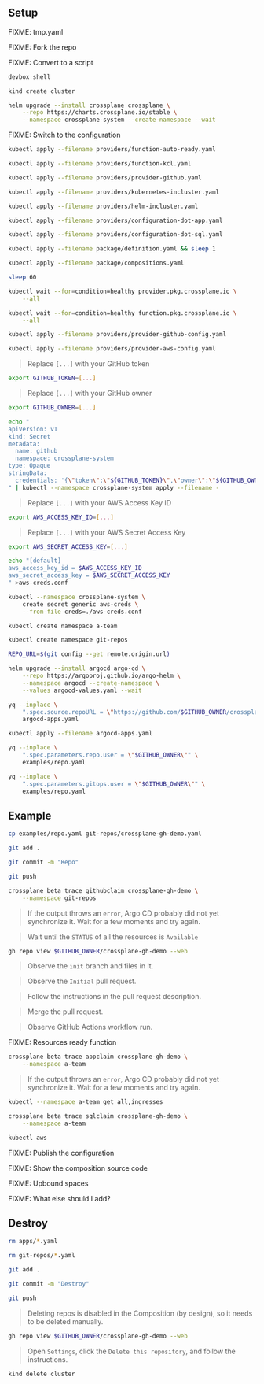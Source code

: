 ## Setup

FIXME: tmp.yaml

FIXME: Fork the repo

FIXME: Convert to a script

```sh
devbox shell

kind create cluster

helm upgrade --install crossplane crossplane \
    --repo https://charts.crossplane.io/stable \
    --namespace crossplane-system --create-namespace --wait
```

FIXME: Switch to the configuration

```sh
kubectl apply --filename providers/function-auto-ready.yaml

kubectl apply --filename providers/function-kcl.yaml

kubectl apply --filename providers/provider-github.yaml

kubectl apply --filename providers/kubernetes-incluster.yaml

kubectl apply --filename providers/helm-incluster.yaml

kubectl apply --filename providers/configuration-dot-app.yaml

kubectl apply --filename providers/configuration-dot-sql.yaml

kubectl apply --filename package/definition.yaml && sleep 1

kubectl apply --filename package/compositions.yaml

sleep 60

kubectl wait --for=condition=healthy provider.pkg.crossplane.io \
    --all

kubectl wait --for=condition=healthy function.pkg.crossplane.io \
    --all

kubectl apply --filename providers/provider-github-config.yaml

kubectl apply --filename providers/provider-aws-config.yaml
```

> Replace `[...]` with your GitHub token

```sh
export GITHUB_TOKEN=[...]
```

> Replace `[...]` with your GitHub owner

```sh
export GITHUB_OWNER=[...]

echo "
apiVersion: v1
kind: Secret
metadata:
  name: github
  namespace: crossplane-system
type: Opaque
stringData:
  credentials: '{\"token\":\"${GITHUB_TOKEN}\",\"owner\":\"${GITHUB_OWNER}\"}'
" | kubectl --namespace crossplane-system apply --filename -
```

> Replace `[...]` with your AWS Access Key ID

```sh
export AWS_ACCESS_KEY_ID=[...]
```

> Replace `[...]` with your AWS Secret Access Key

```sh
export AWS_SECRET_ACCESS_KEY=[...]
```

```sh
echo "[default]
aws_access_key_id = $AWS_ACCESS_KEY_ID
aws_secret_access_key = $AWS_SECRET_ACCESS_KEY
" >aws-creds.conf

kubectl --namespace crossplane-system \
    create secret generic aws-creds \
    --from-file creds=./aws-creds.conf

kubectl create namespace a-team

kubectl create namespace git-repos

REPO_URL=$(git config --get remote.origin.url)

helm upgrade --install argocd argo-cd \
    --repo https://argoproj.github.io/argo-helm \
    --namespace argocd --create-namespace \
    --values argocd-values.yaml --wait

yq --inplace \
    ".spec.source.repoURL = \"https://github.com/$GITHUB_OWNER/crossplane-gh\"" \
    argocd-apps.yaml

kubectl apply --filename argocd-apps.yaml

yq --inplace \
    ".spec.parameters.repo.user = \"$GITHUB_OWNER\"" \
    examples/repo.yaml

yq --inplace \
    ".spec.parameters.gitops.user = \"$GITHUB_OWNER\"" \
    examples/repo.yaml
```

## Example

```sh
cp examples/repo.yaml git-repos/crossplane-gh-demo.yaml

git add .

git commit -m "Repo"

git push

crossplane beta trace githubclaim crossplane-gh-demo \
    --namespace git-repos
```

> If the output throws an `error`, Argo CD probably did not yet synchronize it. Wait for a few moments and try again.

> Wait until the `STATUS` of all the resources is `Available`

```sh
gh repo view $GITHUB_OWNER/crossplane-gh-demo --web
```

> Observe the `init` branch and files in it.

> Observe the `Initial` pull request.

> Follow the instructions in the pull request description.

> Merge the pull request.

> Observe GitHub Actions workflow run.

FIXME: Resources ready function

```sh
crossplane beta trace appclaim crossplane-gh-demo \
    --namespace a-team
```

> If the output throws an `error`, Argo CD probably did not yet synchronize it. Wait for a few moments and try again.

```sh
kubectl --namespace a-team get all,ingresses

crossplane beta trace sqlclaim crossplane-gh-demo \
    --namespace a-team

kubectl aws
```

FIXME: Publish the configuration

FIXME: Show the composition source code

FIXME: Upbound spaces

FIXME: What else should I add?

## Destroy

```sh
rm apps/*.yaml

rm git-repos/*.yaml

git add .

git commit -m "Destroy"

git push
```

> Deleting repos is disabled in the Composition (by design), so it needs to be deleted manually.

```sh
gh repo view $GITHUB_OWNER/crossplane-gh-demo --web
```

> Open `Settings`, click the `Delete this repository`, and follow the instructions.

```sh
kind delete cluster
```